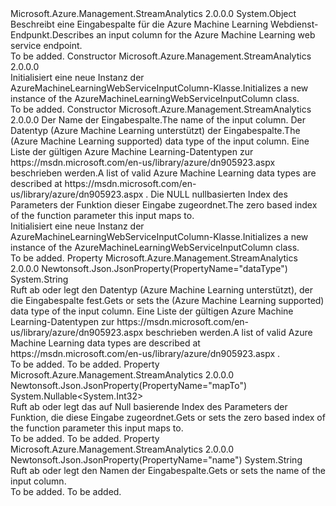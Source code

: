 <Type Name="AzureMachineLearningWebServiceInputColumn" FullName="Microsoft.Azure.Management.StreamAnalytics.Models.AzureMachineLearningWebServiceInputColumn">
  <TypeSignature Language="C#" Value="public class AzureMachineLearningWebServiceInputColumn" />
  <TypeSignature Language="ILAsm" Value=".class public auto ansi beforefieldinit AzureMachineLearningWebServiceInputColumn extends System.Object" />
  <TypeSignature Language="DocId" Value="T:Microsoft.Azure.Management.StreamAnalytics.Models.AzureMachineLearningWebServiceInputColumn" />
  <TypeSignature Language="VB.NET" Value="Public Class AzureMachineLearningWebServiceInputColumn" />
  <TypeSignature Language="F#" Value="type AzureMachineLearningWebServiceInputColumn = class" />
  <AssemblyInfo>
    <AssemblyName>Microsoft.Azure.Management.StreamAnalytics</AssemblyName>
    <AssemblyVersion>2.0.0.0</AssemblyVersion>
  </AssemblyInfo>
  <Base>
    <BaseTypeName>System.Object</BaseTypeName>
  </Base>
  <Interfaces />
  <Docs>
    <summary>
            <span data-ttu-id="5dec5-101">Beschreibt eine Eingabespalte für die Azure Machine Learning Webdienst-Endpunkt.</span><span class="sxs-lookup"><span data-stu-id="5dec5-101">Describes an input column for the Azure Machine Learning web service endpoint.</span></span>
            </summary>
    <remarks>To be added.</remarks>
  </Docs>
  <Members>
    <Member MemberName=".ctor">
      <MemberSignature Language="C#" Value="public AzureMachineLearningWebServiceInputColumn ();" />
      <MemberSignature Language="ILAsm" Value=".method public hidebysig specialname rtspecialname instance void .ctor() cil managed" />
      <MemberSignature Language="DocId" Value="M:Microsoft.Azure.Management.StreamAnalytics.Models.AzureMachineLearningWebServiceInputColumn.#ctor" />
      <MemberSignature Language="VB.NET" Value="Public Sub New ()" />
      <MemberType>Constructor</MemberType>
      <AssemblyInfo>
        <AssemblyName>Microsoft.Azure.Management.StreamAnalytics</AssemblyName>
        <AssemblyVersion>2.0.0.0</AssemblyVersion>
      </AssemblyInfo>
      <Parameters />
      <Docs>
        <summary>
            <span data-ttu-id="5dec5-102">Initialisiert eine neue Instanz der AzureMachineLearningWebServiceInputColumn-Klasse.</span><span class="sxs-lookup"><span data-stu-id="5dec5-102">Initializes a new instance of the AzureMachineLearningWebServiceInputColumn class.</span></span>
            </summary>
        <remarks>To be added.</remarks>
      </Docs>
    </Member>
    <Member MemberName=".ctor">
      <MemberSignature Language="C#" Value="public AzureMachineLearningWebServiceInputColumn (string name = null, string dataType = null, Nullable&lt;int&gt; mapTo = null);" />
      <MemberSignature Language="ILAsm" Value=".method public hidebysig specialname rtspecialname instance void .ctor(string name, string dataType, valuetype System.Nullable`1&lt;int32&gt; mapTo) cil managed" />
      <MemberSignature Language="DocId" Value="M:Microsoft.Azure.Management.StreamAnalytics.Models.AzureMachineLearningWebServiceInputColumn.#ctor(System.String,System.String,System.Nullable{System.Int32})" />
      <MemberSignature Language="VB.NET" Value="Public Sub New (Optional name As String = null, Optional dataType As String = null, Optional mapTo As Nullable(Of Integer) = null)" />
      <MemberSignature Language="F#" Value="new Microsoft.Azure.Management.StreamAnalytics.Models.AzureMachineLearningWebServiceInputColumn : string * string * Nullable&lt;int&gt; -&gt; Microsoft.Azure.Management.StreamAnalytics.Models.AzureMachineLearningWebServiceInputColumn" Usage="new Microsoft.Azure.Management.StreamAnalytics.Models.AzureMachineLearningWebServiceInputColumn (name, dataType, mapTo)" />
      <MemberType>Constructor</MemberType>
      <AssemblyInfo>
        <AssemblyName>Microsoft.Azure.Management.StreamAnalytics</AssemblyName>
        <AssemblyVersion>2.0.0.0</AssemblyVersion>
      </AssemblyInfo>
      <Parameters>
        <Parameter Name="name" Type="System.String" />
        <Parameter Name="dataType" Type="System.String" />
        <Parameter Name="mapTo" Type="System.Nullable&lt;System.Int32&gt;" />
      </Parameters>
      <Docs>
        <param name="name"><span data-ttu-id="5dec5-103">Der Name der Eingabespalte.</span><span class="sxs-lookup"><span data-stu-id="5dec5-103">The name of the input column.</span></span></param>
        <param name="dataType"><span data-ttu-id="5dec5-104">Der Datentyp (Azure Machine Learning unterstützt) der Eingabespalte.</span><span class="sxs-lookup"><span data-stu-id="5dec5-104">The (Azure Machine Learning supported) data type of the input column.</span></span> <span data-ttu-id="5dec5-105">Eine Liste der gültigen Azure Machine Learning-Datentypen zur https://msdn.microsoft.com/en-us/library/azure/dn905923.aspx beschrieben werden.</span><span class="sxs-lookup"><span data-stu-id="5dec5-105">A list of valid  Azure Machine Learning data types are described at https://msdn.microsoft.com/en-us/library/azure/dn905923.aspx .</span></span></param>
        <param name="mapTo"><span data-ttu-id="5dec5-106">Die NULL nullbasierten Index des Parameters der Funktion dieser Eingabe zugeordnet.</span><span class="sxs-lookup"><span data-stu-id="5dec5-106">The zero based index of the function parameter this input maps to.</span></span></param>
        <summary>
            <span data-ttu-id="5dec5-107">Initialisiert eine neue Instanz der AzureMachineLearningWebServiceInputColumn-Klasse.</span><span class="sxs-lookup"><span data-stu-id="5dec5-107">Initializes a new instance of the AzureMachineLearningWebServiceInputColumn class.</span></span>
            </summary>
        <remarks>To be added.</remarks>
      </Docs>
    </Member>
    <Member MemberName="DataType">
      <MemberSignature Language="C#" Value="public string DataType { get; set; }" />
      <MemberSignature Language="ILAsm" Value=".property instance string DataType" />
      <MemberSignature Language="DocId" Value="P:Microsoft.Azure.Management.StreamAnalytics.Models.AzureMachineLearningWebServiceInputColumn.DataType" />
      <MemberSignature Language="VB.NET" Value="Public Property DataType As String" />
      <MemberSignature Language="F#" Value="member this.DataType : string with get, set" Usage="Microsoft.Azure.Management.StreamAnalytics.Models.AzureMachineLearningWebServiceInputColumn.DataType" />
      <MemberType>Property</MemberType>
      <AssemblyInfo>
        <AssemblyName>Microsoft.Azure.Management.StreamAnalytics</AssemblyName>
        <AssemblyVersion>2.0.0.0</AssemblyVersion>
      </AssemblyInfo>
      <Attributes>
        <Attribute>
          <AttributeName>Newtonsoft.Json.JsonProperty(PropertyName="dataType")</AttributeName>
        </Attribute>
      </Attributes>
      <ReturnValue>
        <ReturnType>System.String</ReturnType>
      </ReturnValue>
      <Docs>
        <summary>
            <span data-ttu-id="5dec5-108">Ruft ab oder legt den Datentyp (Azure Machine Learning unterstützt), der die Eingabespalte fest.</span><span class="sxs-lookup"><span data-stu-id="5dec5-108">Gets or sets the (Azure Machine Learning supported) data type of the input column.</span></span> <span data-ttu-id="5dec5-109">Eine Liste der gültigen Azure Machine Learning-Datentypen zur https://msdn.microsoft.com/en-us/library/azure/dn905923.aspx beschrieben werden.</span><span class="sxs-lookup"><span data-stu-id="5dec5-109">A list of valid  Azure Machine Learning data types are described at https://msdn.microsoft.com/en-us/library/azure/dn905923.aspx .</span></span>
            </summary>
        <value>To be added.</value>
        <remarks>To be added.</remarks>
      </Docs>
    </Member>
    <Member MemberName="MapTo">
      <MemberSignature Language="C#" Value="public Nullable&lt;int&gt; MapTo { get; set; }" />
      <MemberSignature Language="ILAsm" Value=".property instance valuetype System.Nullable`1&lt;int32&gt; MapTo" />
      <MemberSignature Language="DocId" Value="P:Microsoft.Azure.Management.StreamAnalytics.Models.AzureMachineLearningWebServiceInputColumn.MapTo" />
      <MemberSignature Language="VB.NET" Value="Public Property MapTo As Nullable(Of Integer)" />
      <MemberSignature Language="F#" Value="member this.MapTo : Nullable&lt;int&gt; with get, set" Usage="Microsoft.Azure.Management.StreamAnalytics.Models.AzureMachineLearningWebServiceInputColumn.MapTo" />
      <MemberType>Property</MemberType>
      <AssemblyInfo>
        <AssemblyName>Microsoft.Azure.Management.StreamAnalytics</AssemblyName>
        <AssemblyVersion>2.0.0.0</AssemblyVersion>
      </AssemblyInfo>
      <Attributes>
        <Attribute>
          <AttributeName>Newtonsoft.Json.JsonProperty(PropertyName="mapTo")</AttributeName>
        </Attribute>
      </Attributes>
      <ReturnValue>
        <ReturnType>System.Nullable&lt;System.Int32&gt;</ReturnType>
      </ReturnValue>
      <Docs>
        <summary>
            <span data-ttu-id="5dec5-110">Ruft ab oder legt das auf Null basierende Index des Parameters der Funktion, die diese Eingabe zugeordnet.</span><span class="sxs-lookup"><span data-stu-id="5dec5-110">Gets or sets the zero based index of the function parameter this input maps to.</span></span>
            </summary>
        <value>To be added.</value>
        <remarks>To be added.</remarks>
      </Docs>
    </Member>
    <Member MemberName="Name">
      <MemberSignature Language="C#" Value="public string Name { get; set; }" />
      <MemberSignature Language="ILAsm" Value=".property instance string Name" />
      <MemberSignature Language="DocId" Value="P:Microsoft.Azure.Management.StreamAnalytics.Models.AzureMachineLearningWebServiceInputColumn.Name" />
      <MemberSignature Language="VB.NET" Value="Public Property Name As String" />
      <MemberSignature Language="F#" Value="member this.Name : string with get, set" Usage="Microsoft.Azure.Management.StreamAnalytics.Models.AzureMachineLearningWebServiceInputColumn.Name" />
      <MemberType>Property</MemberType>
      <AssemblyInfo>
        <AssemblyName>Microsoft.Azure.Management.StreamAnalytics</AssemblyName>
        <AssemblyVersion>2.0.0.0</AssemblyVersion>
      </AssemblyInfo>
      <Attributes>
        <Attribute>
          <AttributeName>Newtonsoft.Json.JsonProperty(PropertyName="name")</AttributeName>
        </Attribute>
      </Attributes>
      <ReturnValue>
        <ReturnType>System.String</ReturnType>
      </ReturnValue>
      <Docs>
        <summary>
            <span data-ttu-id="5dec5-111">Ruft ab oder legt den Namen der Eingabespalte.</span><span class="sxs-lookup"><span data-stu-id="5dec5-111">Gets or sets the name of the input column.</span></span>
            </summary>
        <value>To be added.</value>
        <remarks>To be added.</remarks>
      </Docs>
    </Member>
  </Members>
</Type>